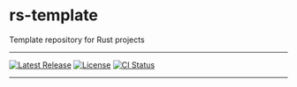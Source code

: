 # rs-template

Template repository for Rust projects

---

[![Latest Release][release-badge]][release-url]
[![License][license-badge]](LICENSE)
[![CI Status][ci-badge]][ci-url]

---

[release-badge]: https://img.shields.io/github/v/release/austinlucaslake/rs-template
[release-url]: https://github.com/austinlucaslake/rs-template/releases/latest
[license-badge]: https://img.shields.io/github/license/austinlucaslake/rs-template
[ci-badge]: https://github.com/austinlucaslake/rs-template/actions/workflows/ci.yaml/badge.svg
[ci-url]: https://github.com/austinlucaslake/rs-template/actions
